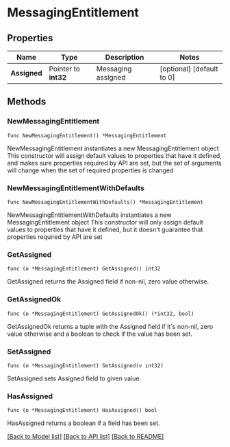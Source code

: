 # MessagingEntitlement

## Properties

Name | Type | Description | Notes
------------ | ------------- | ------------- | -------------
**Assigned** | Pointer to **int32** | Messaging assigned | [optional] [default to 0]

## Methods

### NewMessagingEntitlement

`func NewMessagingEntitlement() *MessagingEntitlement`

NewMessagingEntitlement instantiates a new MessagingEntitlement object
This constructor will assign default values to properties that have it defined,
and makes sure properties required by API are set, but the set of arguments
will change when the set of required properties is changed

### NewMessagingEntitlementWithDefaults

`func NewMessagingEntitlementWithDefaults() *MessagingEntitlement`

NewMessagingEntitlementWithDefaults instantiates a new MessagingEntitlement object
This constructor will only assign default values to properties that have it defined,
but it doesn't guarantee that properties required by API are set

### GetAssigned

`func (o *MessagingEntitlement) GetAssigned() int32`

GetAssigned returns the Assigned field if non-nil, zero value otherwise.

### GetAssignedOk

`func (o *MessagingEntitlement) GetAssignedOk() (*int32, bool)`

GetAssignedOk returns a tuple with the Assigned field if it's non-nil, zero value otherwise
and a boolean to check if the value has been set.

### SetAssigned

`func (o *MessagingEntitlement) SetAssigned(v int32)`

SetAssigned sets Assigned field to given value.

### HasAssigned

`func (o *MessagingEntitlement) HasAssigned() bool`

HasAssigned returns a boolean if a field has been set.


[[Back to Model list]](../README.md#documentation-for-models) [[Back to API list]](../README.md#documentation-for-api-endpoints) [[Back to README]](../README.md)


